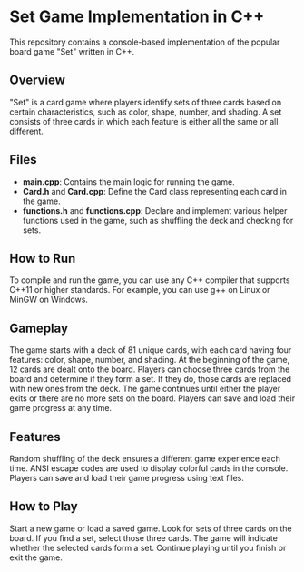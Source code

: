 # Set Game Implementation in C++

This repository contains a console-based implementation of the popular board game "Set" written in C++.

## Overview

"Set" is a card game where players identify sets of three cards based on certain characteristics, such as color, shape, number, and shading. A set consists of three cards in which each feature is either all the same or all different. 

## Files

- **main.cpp**: Contains the main logic for running the game.
- **Card.h** and **Card.cpp**: Define the Card class representing each card in the game.
- **functions.h** and **functions.cpp**: Declare and implement various helper functions used in the game, such as shuffling the deck and checking for sets.
  
## How to Run

To compile and run the game, you can use any C++ compiler that supports C++11 or higher standards. For example, you can use g++ on Linux or MinGW on Windows.

## Gameplay

The game starts with a deck of 81 unique cards, with each card having four features: color, shape, number, and shading.
At the beginning of the game, 12 cards are dealt onto the board.
Players can choose three cards from the board and determine if they form a set. If they do, those cards are replaced with new ones from the deck.
The game continues until either the player exits or there are no more sets on the board.
Players can save and load their game progress at any time.

## Features

Random shuffling of the deck ensures a different game experience each time.
ANSI escape codes are used to display colorful cards in the console.
Players can save and load their game progress using text files.

## How to Play
Start a new game or load a saved game.
Look for sets of three cards on the board.
If you find a set, select those three cards.
The game will indicate whether the selected cards form a set.
Continue playing until you finish or exit the game.
